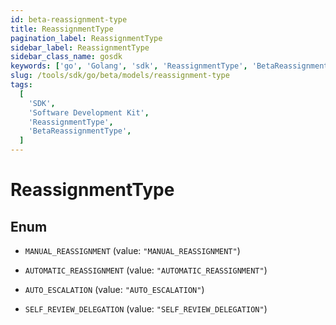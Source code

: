 ```yaml
---
id: beta-reassignment-type
title: ReassignmentType
pagination_label: ReassignmentType
sidebar_label: ReassignmentType
sidebar_class_name: gosdk
keywords: ['go', 'Golang', 'sdk', 'ReassignmentType', 'BetaReassignmentType']
slug: /tools/sdk/go/beta/models/reassignment-type
tags:
  [
    'SDK',
    'Software Development Kit',
    'ReassignmentType',
    'BetaReassignmentType',
  ]
---
```


# ReassignmentType

## Enum

- `MANUAL_REASSIGNMENT` (value: `"MANUAL_REASSIGNMENT"`)

- `AUTOMATIC_REASSIGNMENT` (value: `"AUTOMATIC_REASSIGNMENT"`)

- `AUTO_ESCALATION` (value: `"AUTO_ESCALATION"`)

- `SELF_REVIEW_DELEGATION` (value: `"SELF_REVIEW_DELEGATION"`)
